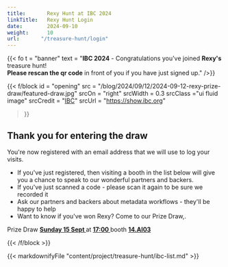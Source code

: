 ```yaml
---
title:       Rexy Hunt at IBC 2024
linkTitle:   Rexy Hunt Login
date:        2024-09-10
weight:      10
url:       "/treasure-hunt/login"
---
```

<!-- markdownlint-disable MD001 MD034 -->
<div class="ui center aligned  segment">

{{< fo t = "banner" text = "**<span class='ui red text'>IBC 2024</span>** - Congratulations you've joined **Rexy's** treasure hunt!<br><span class='ui blue text'>**Please rescan the qr code**</span> in front of you if you have just signed up." />}}

{{< f/block
  id    = "opening"
  src   = "/blog/2024/09/12/2024-09-12-rexy-prize-draw/featured-draw.jpg"
  srcOn = "right"
  srcWidth = 0.3
  srcClass ="ui fluid image"
  srcCredit = "[IBC](https://show.ibc.org)"
  srcUrl = "https://show.ibc.org"
>}}

## Thank you for entering the draw

You're now registered with an email address that we will use to log your visits.

* If you've just registered, then visiting a booth in the list below will give
  you a chance to speak to our wonderful partners and backers.
* If you've just scanned a code - please scan it again to be sure we recorded it
* Ask our partners and backers about metadata workflows - they'll be happy to help
* Want to know if you've won Rexy? Come to our Prize Draw,.

<div class="ui olive centered message">
Prize Draw
<a href="https://ibc2024.mapyourshow.com/8_0/floorplan/?st=keyword&hallID=J&sv=V-NOVA&selectedBooth=14.AI03"><strong>
Sunday 15 Sept
</strong></a>
at
<a href="https://ibc2024.mapyourshow.com/8_0/floorplan/?st=keyword&hallID=J&sv=V-NOVA&selectedBooth=14.AI03"><strong>
17:00
</strong></a>
booth
<a href="https://ibc2024.mapyourshow.com/8_0/floorplan/?st=keyword&hallID=J&sv=V-NOVA&selectedBooth=14.AI03"><strong>
14.AI03
</strong></a>
</div>

[rxydraw]: https://ibc2024.mapyourshow.com/8_0/floorplan/?st=keyword&hallID=J&sv=V-NOVA&selectedBooth=14.AI03
{{< /f/block >}}

{{< markdownifyFile "content/project/treasure-hunt/ibc-list.md" >}}

